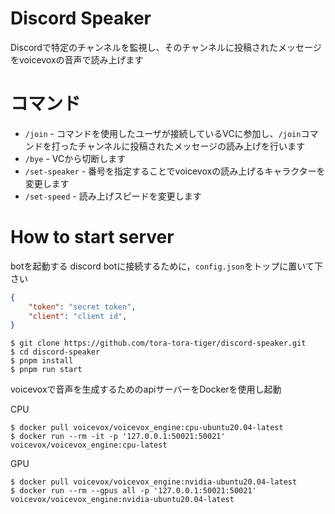 # Discord Speaker
Discordで特定のチャンネルを監視し、そのチャンネルに投稿されたメッセージをvoicevoxの音声で読み上げます

# コマンド
- `/join` - コマンドを使用したユーザが接続しているVCに参加し、`/join`コマンドを打ったチャンネルに投稿されたメッセージの読み上げを行います
- `/bye` - VCから切断します
- `/set-speaker` - 番号を指定することでvoicevoxの読み上げるキャラクターを変更します
- `/set-speed` - 読み上げスピードを変更します

# How to start server
botを起動する
discord botに接続するために，`config.json`をトップに置いて下さい
```config.json
{
    "token": "secret token",
    "client": "client id",
}
```
```
$ git clone https://github.com/tora-tora-tiger/discord-speaker.git
$ cd discord-speaker
$ pnpm install
$ pnpm run start
```
voicevoxで音声を生成するためのapiサーバーをDockerを使用し起動

CPU
```
$ docker pull voicevox/voicevox_engine:cpu-ubuntu20.04-latest
$ docker run --rm -it -p '127.0.0.1:50021:50021' voicevox/voicevox_engine:cpu-latest
```
GPU
```
$ docker pull voicevox/voicevox_engine:nvidia-ubuntu20.04-latest
$ docker run --rm --gpus all -p '127.0.0.1:50021:50021' voicevox/voicevox_engine:nvidia-ubuntu20.04-latest
```